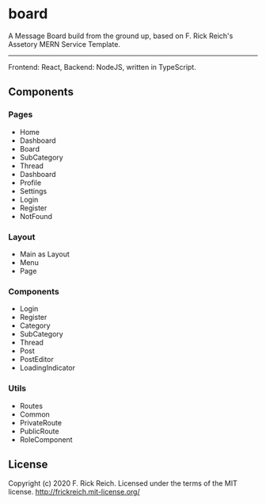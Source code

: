 # board
A Message Board build from the ground up, based on F. Rick Reich's Assetory MERN Service Template.

---

Frontend: React, Backend: NodeJS, written in TypeScript.

## Components

### Pages
- Home
- Dashboard
- Board
- SubCategory
- Thread
- Dashboard
- Profile
- Settings
- Login
- Register
- NotFound

### Layout
- Main as Layout
- Menu
- Page

### Components
- Login
- Register
- Category
- SubCategory
- Thread
- Post
- PostEditor
- LoadingIndicator

### Utils
- Routes
- Common
- PrivateRoute
- PublicRoute
- RoleComponent

## License
Copyright (c) 2020 F. Rick Reich. Licensed under the terms of the MIT license.
http://frickreich.mit-license.org/
